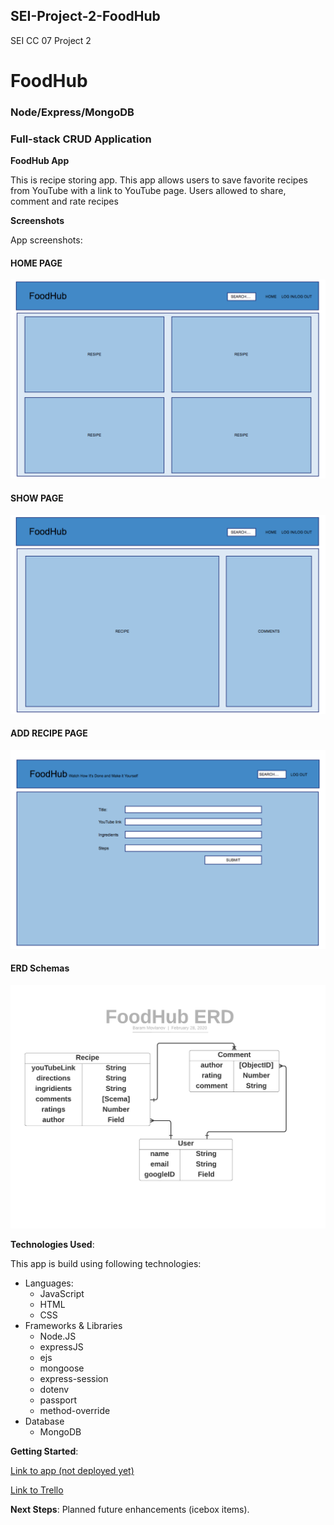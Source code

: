 ## SEI-Project-2-FoodHub
SEI CC 07 Project 2 
# FoodHub
### Node/Express/MongoDB
### Full-stack CRUD Application

**FoodHub App**

This is recipe storing app. This app allows users to save favorite recipes from YouTube with a link to YouTube page. Users allowed to share, comment and rate recipes

 **Screenshots**

App screenshots:

#### HOME PAGE
![](/images/home_page.png)

#### SHOW PAGE
![](/images/show_page.png)

#### ADD RECIPE PAGE
![](/images/submit_add_recipe_page.png)

#### ERD Schemas

![](/images/FoodHubERD.png)

**Technologies Used**:

This app is build using following technologies:
- Languages:
   - JavaScript
   - HTML
   - CSS
- Frameworks & Libraries
   - Node.JS
   - expressJS
   - ejs
   - mongoose
   - express-session
   - dotenv
   - passport
   - method-override
-  Database
   -  MongoDB 
    
**Getting Started**:

[Link to app (not deployed yet)]()

[Link to Trello](https://trello.com/b/FPm3mnkX/user-stories)
  
**Next Steps**: Planned future enhancements (icebox items).
